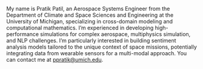My name is Pratik Patil, an Aerospace Systems Engineer from the Department of Climate and Space Sciences and Engineering at the University of Michigan, specializing in cross-domain modeling and computational mathematics. I’m experienced in developing high-performance simulations for complex aerospace, multiphysics simulation, and NLP challenges. I’m particularly interested in building sentiment analysis models tailored to the unique context of space missions, potentially integrating data from wearable sensors for a multi-modal approach. You can contact me at [ppratik@umich.edu](mailto:ppratik@umich.edu).
